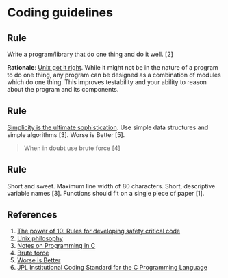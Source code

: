 Coding guidelines
=================

Rule 
------

Write a program/library that do one thing and do it well. [2]

**Rationale**: [Unix got it right](http://www.catb.org/~esr/writings/taoup/html/ch01s06.html).
While it might not be in the nature of a program to do one thing, any program
can be designed as a combination of modules which do one thing. This improves
testability and your ability to reason about the program and its components.


Rule 
------

[Simplicity is the ultimate sophistication](https://quoteinvestigator.com/2015/04/02/simple/).
Use simple data structures and simple algorithms [3].
Worse is Better [5].

> When in doubt use brute force [4]


Rule 
------

Short and sweet. Maximum line width of 80 characters. Short, descriptive variable names [3].
Functions should fit on a single piece of paper [1].


References
----------

1. [The power of 10: Rules for developing safety critical code](https://en.wikipedia.org/wiki/The_Power_of_10:_Rules_for_Developing_Safety-Critical_Code)
2. [Unix philosophy](https://en.wikipedia.org/wiki/Unix_philosophy)
3. [Notes on Programming in C](https://www.lysator.liu.se/c/pikestyle.html)
4. [Brute force](http://wiki.c2.com/?BruteForce)
5. [Worse is Better](https://www.jwz.org/doc/worse-is-better.html)
6. [JPL Institutional Coding Standard for the C Programming Language](http://itech.fgcu.edu/faculty/zalewski/CEN4935/JPL_Coding_Standard_C.pdf)
